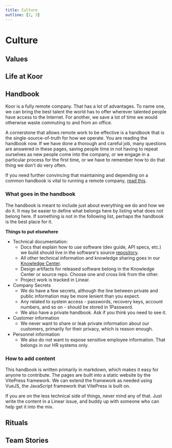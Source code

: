 ```yaml
---
title: Culture
outline: [2, 3]
---
```


# Culture

## Values


## Life at Koor


## Handbook

Koor is a fully remote company. That has a lot of advantages. To name one, we can bring the best talent the world has to offer wherever talented people have access to the Internet. For another, we save a lot of time we would otherwise waste commuting to and from an office.

A cornerstone that allows remote work to be effective is a handbook that is the single-source-of-truth for how we operate. You are reading the handbook now. If we have done a thorough and careful job, many questions are answered in these pages, saving people time in not having to repeat ourselves as new people come into the company, or we engage in a particular process for the first time, or we have to remember how to do that thing we don't do very often.

If you need further convincing that maintaining and depending on a common handbook is vital to running a remote company, [read this](https://about.gitlab.com/company/culture/all-remote/handbook-first-documentation).

### What goes in the handbook

The handbook is meant to include just about everything we do and how we do it. It may be easier to define what belongs here by listing what does not belong here. If something is not in the following list, perhaps the handbook is the best place for it.

**Things to put elsewhere**

- Technical documentation:
  - Docs that explain how to use software (dev guide, API specs, etc.) we build should live in the software's source [repository](https://github.com/koor-tech).
  - All other technical information and knowledge sharing goes in our [Knowledge Center](https://kb.koor.tech/). 
  - Design artifacts for released software belong in the Knowledge Center or source repo. Choose one and cross link from the other.
  - Project work is tracked in Linear.
- Company Secrets
  - We do have a few secrets, although the line between private and public information may be more lenient than you expect.
  - Any related to system access - passwords, recovery keys, account numbers, and so on - should be stored in 1Password.
  - We also have a private handbook. Ask if you think you need to see it.
- Customer information
  - We never want to share or leak private information about our customers, primarily for their privacy, which is reason enough.
- Personnel information
  - We also do not want to expose sensitive employee information. That belongs in our HR systems only.


### How to add content

This handbook is written primarily in markdown, which makes it easy for anyone to contribute. The pages are built into a static website by the VitePress framework. We can extend the framework as needed using VueJS, the JavaScript framework that VitePress is built on.

If you are on the less technical side of things, never mind any of that. Just write the content in a Linear issue, and buddy up with someone who can help get it into the mix.


## Rituals


## Team Stories


